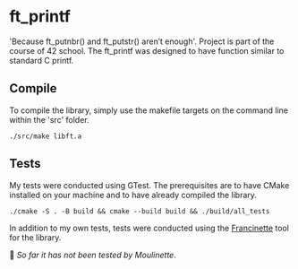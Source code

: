 # ft_printf
'Because ft_putnbr() and ft_putstr() aren’t enough'. Project is part of the course of 42 school.
The ft_printf was designed to have function similar to standard C printf.

## Compile
To compile the library, simply use the makefile targets on the command line within the 'src' folder.
```
./src/make libft.a
```

## Tests
My tests were conducted using GTest. The prerequisites are to have CMake installed on your machine and to have already compiled the library.
```
./cmake -S . -B build && cmake --build build && ./build/all_tests
```
In addition to my own tests, tests were conducted using the [Francinette](https://github.com/xicodomingues/francinette) tool for the library.

🚩 *So far it has not been tested by Moulinette*.
